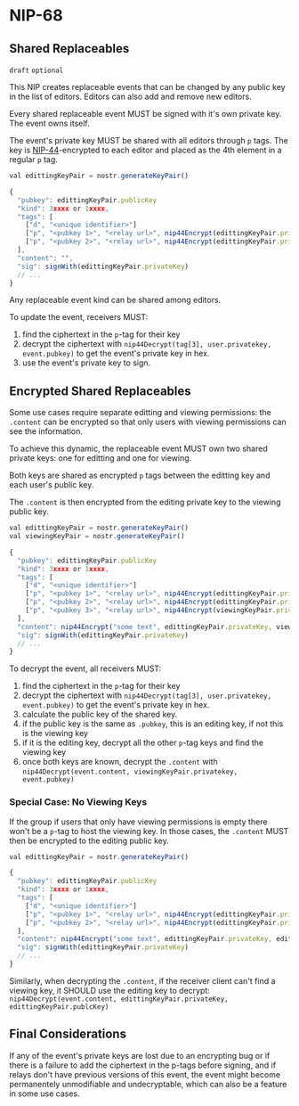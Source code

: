 NIP-68
======

Shared Replaceables
-------------------

`draft` `optional`

This NIP creates replaceable events that can be changed by any public key in the list of editors. Editors can also add and remove new editors. 

Every shared replaceable event MUST be signed with it's own private key. The event owns itself. 

The event's private key MUST be shared with all editors through `p` tags. The key is [NIP-44](44.md)-encrypted to each editor and placed as the 4th element in a regular `p` tag.

```js
val edittingKeyPair = nostr.generateKeyPair()

{
  "pubkey": edittingKeyPair.publicKey
  "kind": 3xxxx or 1xxxx,
  "tags": [
    ["d", "<unique identifier>"]
    ["p", "<pubkey 1>", "<relay url>", nip44Encrypt(edittingKeyPair.privateKeyHex, edittingKeyPair.privateKey, "<pubkey 1>") ]
    ["p", "<pubkey 2>", "<relay url>", nip44Encrypt(edittingKeyPair.privateKeyHex, edittingKeyPair.privateKey, "<pubkey 2>") ]
  ],
  "content": "",
  "sig": signWith(edittingKeyPair.privateKey)
  // ...
}
```

Any replaceable event kind can be shared among editors. 

To update the event, receivers MUST: 
1. find the ciphertext in the `p`-tag for their key
2. decrypt the ciphertext with `nip44Decrypt(tag[3], user.privatekey, event.pubkey)` to get the event's private key in hex.
3. use the event's private key to sign. 

## Encrypted Shared Replaceables

Some use cases require separate editting and viewing permissions: the `.content` can be encrypted so that only users with viewing permissions can see the information. 

To achieve this dynamic, the replaceable event MUST own two shared private keys: one for editting and one for viewing. 

Both keys are shared as encrypted `p` tags between the editting key and each user's public key. 

The `.content` is then encrypted from the editing private key to the viewing public key. 

```js
val edittingKeyPair = nostr.generateKeyPair()
val viewingKeyPair = nostr.generateKeyPair()

{
  "pubkey": edittingKeyPair.publicKey
  "kind": 3xxxx or 1xxxx,
  "tags": [
    ["d", "<unique identifier>"]
    ["p", "<pubkey 1>", "<relay url>", nip44Encrypt(edittingKeyPair.privateKeyHex, edittingKeyPair.privateKey, "<pubkey 1>") ]
    ["p", "<pubkey 2>", "<relay url>", nip44Encrypt(edittingKeyPair.privateKeyHex, edittingKeyPair.privateKey, "<pubkey 2>") ]
    ["p", "<pubkey 3>", "<relay url>", nip44Encrypt(viewingKeyPair.privateKeyHex,  edittingKeyPair.privateKey, "<pubkey 3>") ] // view only
  ],
  "content": nip44Encrypt("some text", edittingKeyPair.privateKey, viewingKeyPair.publicKey),
  "sig": signWith(edittingKeyPair.privateKey)
  // ...
}
```

To decrypt the event, all receivers MUST: 
1. find the ciphertext in the `p`-tag for their key
2. decrypt the ciphertext with `nip44Decrypt(tag[3], user.privatekey, event.pubkey)` to get the event's private key in hex.
3. calculate the public key of the shared key. 
4. if the public key is the same as `.pubkey`, this is an editing key, if not this is the viewing key
5. if it is the editing key, decrypt all the other `p`-tag keys and find the viewing key
6. once both keys are known, decrypt the `.content` with `nip44Decrypt(event.content, viewingKeyPair.privatekey, event.pubkey)`

### Special Case: No Viewing Keys

If the group if users that only have viewing permissions is empty there won't be a `p`-tag to host the viewing key. In those cases, the `.content` MUST then be encrypted to the editing public key. 

```js
val edittingKeyPair = nostr.generateKeyPair()

{
  "pubkey": edittingKeyPair.publicKey
  "kind": 3xxxx or 1xxxx,
  "tags": [
    ["d", "<unique identifier>"]
    ["p", "<pubkey 1>", "<relay url>", nip44Encrypt(edittingKeyPair.privateKeyHex, edittingKeyPair.privateKey, "<pubkey 1>") ]
    ["p", "<pubkey 2>", "<relay url>", nip44Encrypt(edittingKeyPair.privateKeyHex, edittingKeyPair.privateKey, "<pubkey 2>") ]
  ],
  "content": nip44Encrypt("some text", edittingKeyPair.privateKey, edittingKeyPair.publicKey),
  "sig": signWith(edittingKeyPair.privateKey)
  // ...
}
```

Similarly, when decrypting the `.content`, if the receiver client can't find a viewing key, it SHOULD use the editing key to decrypt: `nip44Decrypt(event.content, edittingKeyPair.privateKey, edittingKeyPair.publcKey)`

## Final Considerations

If any of the event's private keys are lost due to an encrypting bug or if there is a failure to add the ciphertext in the p-tags before signing, and if relays don't have previous versions of this event, the event might become permanentely unmodifiable and undecryptable, which can also be a feature in some use cases.  